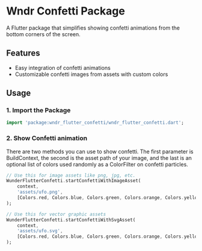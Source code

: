 # Wndr Confetti Package

A Flutter package that simplifies showing confetti animations from the bottom corners of the screen.

## Features

- Easy integration of confetti animations
- Customizable confetti images from assets with custom colors

## Usage

### 1. Import the Package
```dart
import 'package:wndr_flutter_confetti/wndr_flutter_confetti.dart';
```

### 2. Show Confetti animation

There are two methods you can use to show confetti. The first parameter is BuildContext, the second is the asset path of
your image, and the last is an optional list of colors used randomly as a ColorFilter on confetti particles.

```dart
// Use this for image assets like png, jpg, etc.
WunderFlutterConfetti.startConfettiWithImageAsset(
    context,
    'assets/ufo.png',
    [Colors.red, Colors.blue, Colors.green, Colors.orange, Colors.yellow]
);
```

```dart
// Use this for vector graphic assets
WunderFlutterConfetti.startConfettiWithSvgAsset(
    context,
    'assets/ufo.svg',
    [Colors.red, Colors.blue, Colors.green, Colors.orange, Colors.yellow]
);
```



